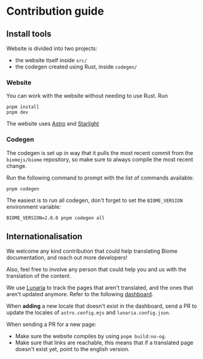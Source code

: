 # Contribution guide

## Install tools

Website is divided into two projects:

- the website itself inside `src/`
- the codegen created using Rust, inside `codegen/`

### Website

You can work with the website without needing to use Rust. Run

```shell
pnpm install
pnpm dev
```

The website uses [Astro](https://astro.build) and [Starlight](https://starlight.astro.build)

### Codegen

The codegen is set up in way that it pulls the most recent commit from the
`biomejs/biome` repository, so make sure to always compile the most recent change.

Run the following command to prompt with the list of commands available:

```shell
pnpm codegen
```

The easiest is to run all codegen, don't forget to set the `BIOME_VERSION`
environment variable:

```shell
BIOME_VERSION=2.0.0 pnpm codegen all
```

## Internationalisation

We welcome any kind contribution that could help translating Biome documentation, and reach out more developers!

Also, feel free to involve any person that could help you and us with the translation of the content.

We use [Lunaria](https://lunaria.dev/) to track the pages that aren't translated, and the ones that aren't updated anymore. Refer to the following [dashboard](https://biomejs.dev/i18n-dashboard/).

When **adding** a new locale that doesn't exist in the dashboard, send a PR to update the locales of
`astro.config.mjs` and `lunaria.config.json`.

When sending a PR for a new page:

- Make sure the website compiles by using `pnpm build:no-og`.
- Make sure that links are reachable, this means that if a translated page doesn't exist yet, point to the english version.
